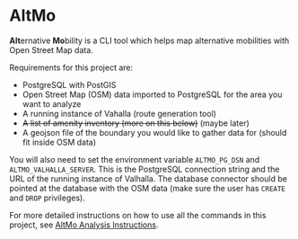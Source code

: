 # AltMo

**Alt**ernative **Mo**bility is a CLI tool which helps map alternative mobilities with Open Street Map data. 

Requirements for this project are:
- PostgreSQL with PostGIS
- Open Street Map (OSM) data imported to PostgreSQL for the area you want to analyze
- A running instance of Vahalla (route generation tool)
- ~~A list of amenity inventory (more on this below)~~ (maybe later)
- A geojson file of the boundary you would like to gather data for (should fit inside OSM data)

You will also need to set the environment variable `ALTMO_PG_DSN` and `ALTMO_VALHALLA_SERVER`. This is the PostgreSQL 
connection string and the URL of the running instance of Valhalla. The database connector should be pointed at the
database with the OSM data (make sure the user has `CREATE` and `DROP` privileges).

For more detailed instructions on how to use all the commands in this project, see 
[AltMo Analysis Instructions](./docs/altmo-analysis-instructions.md).